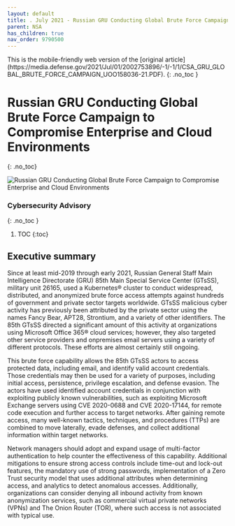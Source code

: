 ```yaml
---
layout: default
title: . July 2021 - Russian GRU Conducting Global Brute Force Campaign to Compromise Enterprise and Cloud Environments
parent: NSA 
has_children: true
nav_order: 9790500
---
```

<style>
.dont-break-out {
  /* These are technically the same, but use both */
  overflow-wrap: break-word;
  word-wrap: break-word;

     -ms-word-break: break-all;
  /* This is the dangerous one in WebKit, as it breaks things wherever */
  word-break: break-all;
  /* Instead use this non-standard one: */
  word-break: break-word;
}

.youtube-container {
    position: relative;
    width: 100%;
    height: 0;
    padding-bottom: 56.25%;
}
.youtube-video {
    position: absolute;
    top: 0;
    left: 0;
    width: 100%;
    height: 100%;
}

</style>

<div class="dont-break-out" markdown="1">
This is the mobile-friendly web version of the [original article](https://media.defense.gov/2021/Jul/01/2002753896/-1/-1/1/CSA_GRU_GLOBAL_BRUTE_FORCE_CAMPAIGN_UOO158036-21.PDF).
{: .no_toc }

# Russian GRU Conducting Global Brute Force Campaign to Compromise Enterprise and Cloud Environments
{: .no_toc}

![Russian GRU Conducting Global Brute Force Campaign to Compromise Enterprise and Cloud Environments](https://statics.bsafes.com/images/publications/CSA_GRU_GLOBAL_BRUTE_FORCE_CAMPAIGN_UOO158036-21-8.png)


### Cybersecurity Advisory
{: .no_toc }


1. TOC
{:toc}

## Executive summary
Since at least mid-2019 through early 2021, Russian General Staff Main Intelligence Directorate (GRU) 85th Main Special Service Center (GTsSS), military unit 26165, used a Kubernetes® cluster to conduct widespread, distributed, and anonymized brute force access attempts against hundreds of government and private sector targets worldwide. GTsSS malicious cyber activity has previously been attributed by the private sector using the names Fancy Bear, APT28, Strontium, and a variety of other identifiers. The 85th GTsSS directed a significant amount of this activity at organizations using Microsoft Office 365® cloud services; however, they also targeted other service providers and onpremises email servers using a variety of different protocols. These efforts are almost certainly still ongoing.

This brute force capability allows the 85th GTsSS actors to access protected data, including email, and identify valid account credentials. Those credentials may then be used for a variety of purposes, including initial access, persistence, privilege escalation, and defense evasion. The actors have used identified account credentials in conjunction with exploiting publicly known vulnerabilities, such as exploiting Microsoft Exchange servers using CVE 2020-0688 and CVE 2020-17144, for remote code execution and further access to target networks. After gaining remote access, many well-known tactics, techniques, and procedures (TTPs) are combined to move laterally, evade defenses, and collect additional information within target networks.

Network managers should adopt and expand usage of multi-factor authentication to help counter the effectiveness of this capability. Additional mitigations to ensure strong access controls include time-out and lock-out features, the mandatory use of strong passwords, implementation of a Zero Trust security model that uses additional attributes when determining access, and analytics to detect anomalous accesses. Additionally, organizations can consider denying all inbound activity from known anonymization services, such as commercial virtual private networks (VPNs) and The Onion Router (TOR), where such access is not associated with typical use.

</div>
